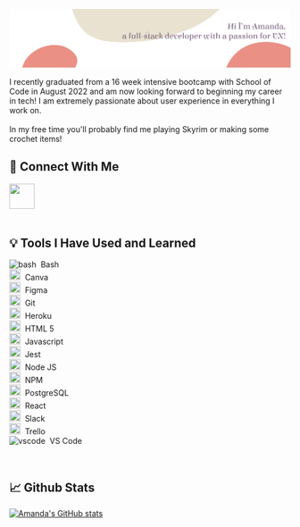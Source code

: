 ![Header](/HeaderSVG.png)
<p>I recently graduated from a 16 week intensive bootcamp with School of Code in August 2022 and am now looking forward to beginning my career in tech! I am extremely passionate about user experience in everything I work on. <br/><br/>In my free time you'll probably find me playing Skyrim or making some crochet items!</p>


<h2>🔗 Connect With Me</h2>

<a href="https://www.linkedin.com/in/amanda-whittaker91">
  <img src="https://cdn.jsdelivr.net/gh/devicons/devicon/icons/linkedin/linkedin-original.svg" width="45" height="45"/>
</a>
<br/><br/>

<h2>💡 Tools I Have Used and Learned</h2>
<p align="left">
<img src="https://cdn.jsdelivr.net/gh/devicons/devicon/icons/bash/bash-original.svg" alt="bash" width="20" height="20"/>&nbsp; Bash<br/>
<img src="https://cdn.jsdelivr.net/gh/devicons/devicon/icons/canva/canva-original.svg" width="20" height="20"/>&nbsp; Canva<br/>
<img src="https://cdn.jsdelivr.net/gh/devicons/devicon/icons/figma/figma-original.svg" width="20" height="20"/>&nbsp; Figma<br/>
<img src="https://cdn.jsdelivr.net/gh/devicons/devicon/icons/git/git-original.svg" width="20" height="20"/>&nbsp; Git<br/>
<img src="https://cdn.jsdelivr.net/gh/devicons/devicon/icons/heroku/heroku-original.svg" width="20" height="20"/>&nbsp; Heroku<br/>
<img src="https://cdn.jsdelivr.net/gh/devicons/devicon/icons/html5/html5-original.svg" width="20" height="20"/>&nbsp; HTML 5<br/>
<img src="https://cdn.jsdelivr.net/gh/devicons/devicon/icons/javascript/javascript-original.svg" width="20" height="20"/>&nbsp; Javascript<br/>
<img src="https://cdn.jsdelivr.net/gh/devicons/devicon/icons/jest/jest-plain.svg" width="20" height="20"/>&nbsp; Jest<br/>
<img src="https://cdn.jsdelivr.net/gh/devicons/devicon/icons/nodejs/nodejs-original.svg" width="20" height="20"/>&nbsp; Node JS<br/>
<img src="https://cdn.jsdelivr.net/gh/devicons/devicon/icons/npm/npm-original-wordmark.svg" width="20" height="20"/>&nbsp; NPM<br/>
<img src="https://cdn.jsdelivr.net/gh/devicons/devicon/icons/postgresql/postgresql-original.svg" width="20" height="20"/>&nbsp; PostgreSQL<br/>
<img src="https://cdn.jsdelivr.net/gh/devicons/devicon/icons/react/react-original.svg" width="20" height="20"/>&nbsp; React<br/>
<img src="https://cdn.jsdelivr.net/gh/devicons/devicon/icons/slack/slack-original.svg" width="20" height="20"/>&nbsp; Slack<br/>
<img src="https://cdn.jsdelivr.net/gh/devicons/devicon/icons/trello/trello-plain.svg" width="20" height="20"/>&nbsp; Trello<br/>
<img src="https://cdn.jsdelivr.net/gh/devicons/devicon/icons/vscode/vscode-original.svg" alt="vscode" width="20" height="20"/>&nbsp; VS Code
</p>
<br/>

<h2>📈 Github Stats</h2>

[![Amanda's GitHub stats](https://github-readme-stats.vercel.app/api?username=mandark1&show_icons=true&theme=radical&count_private=true)](https://github.com/mandark1/github-readme-stats)

